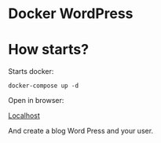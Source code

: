 # Docker WordPress

# How starts? 

Starts docker:
```
docker-compose up -d
```

Open in browser:

[Localhost](http://localhost:8080/)

And create a blog Word Press and your user.